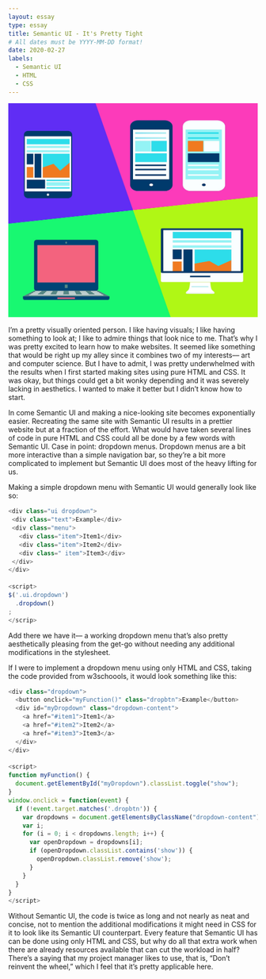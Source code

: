 ```yaml
---
layout: essay
type: essay
title: Semantic UI - It's Pretty Tight
# All dates must be YYYY-MM-DD format!
date: 2020-02-27
labels:
  - Semantic UI
  - HTML
  - CSS
---
```


<img class="ui medium left floated rounded image" src="/images/semantic.jpeg">

  I’m a pretty visually oriented person. I like having visuals; I like having something to look at; I like to admire things that look nice to me. That’s why I was pretty excited to learn how to make websites. It seemed like something that would be right up my alley since it combines two of my interests–– art and computer science. But I have to admit, I was pretty underwhelmed with the results when I first started making sites using pure HTML and CSS. It was okay, but things could get a bit wonky depending and it was severely lacking in aesthetics. I wanted to make it better but I didn’t know how to start. 

  In come Semantic UI and making a nice-looking site becomes exponentially easier. Recreating the same site with Semantic UI results in a prettier website but at a fraction of the effort. What would have taken several lines of code in pure HTML and CSS could all be done by a few words with Semantic UI. Case in point: dropdown menus. Dropdown menus are a bit more interactive than a simple navigation bar, so they’re a bit more complicated to implement but Semantic UI does most of the heavy lifting for us. 

Making a simple dropdown menu with Semantic UI would generally look like so:

```javascript
<div class="ui dropdown">
 <div class="text">Example</div>
 <div class="menu">
   <div class="item">Item1</div>
   <div class="item">Item2</div>
   <div class=" item">Item3</div>
 </div>
</div>

<script>
$('.ui.dropdown')
  .dropdown()
;
</scrip>
```
Add there we have it–– a working dropdown menu that’s also pretty aesthetically pleasing from the get-go without needing any additional modifications in the stylesheet. 

If I were to implement a dropdown menu using only HTML and CSS, taking the code provided from w3schoools, it would look something like this:

```javascript
<div class="dropdown">
  <button onclick="myFunction()" class="dropbtn">Example</button>
  <div id="myDropdown" class="dropdown-content">
    <a href="#item1">Item1</a>
    <a href="#item2">Item2</a>
    <a href="#item3">Item3</a>
  </div>
</div>

<script>
function myFunction() {
  document.getElementById("myDropdown").classList.toggle("show");
}
window.onclick = function(event) {
  if (!event.target.matches('.dropbtn')) {
    var dropdowns = document.getElementsByClassName("dropdown-content");
    var i;
    for (i = 0; i < dropdowns.length; i++) {
      var openDropdown = dropdowns[i];
      if (openDropdown.classList.contains('show')) {
        openDropdown.classList.remove('show');
      }
    }
  }
}
</script>
```

Without Semantic UI, the code is twice as long and not nearly as neat and concise, not to mention the additional modifications it might need in CSS for it to look like its Semantic UI counterpart. Every feature that Semantic UI has can be done using only HTML and CSS, but why do all that extra work when there are already resources available that can cut the workload in half? There’s a saying that my project manager likes to use, that is, “Don’t reinvent the wheel,” which I feel that it’s pretty applicable here. 
